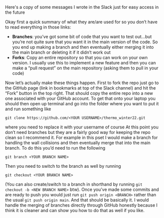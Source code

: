 Here's a copy of some messages I wrote in the Slack just for easy access in the future

Okay first a quick summary of what they are/are used for so you don’t have to read everything in those links:

- **Branches**: you’ve got some bit of code that you want to test out…but you’re not quite sure that you want it in the main version of the code. So you end up making a branch and then eventually either merging it into the main branch or deleting it if it didn’t work out
- **Forks**: Copy an entire repository so that you can work on your own version. I usually use this to implement a new feature and then you can make a “pull request” on the main repository (asking them to pull in your code)

Now let’s actually make these things happen. First to fork the repo just go to the GitHub page (link in bookmarks at top of the Slack channel) and hit the “Fork” button in the top right. That should copy the entire repo into a new one associated with your GitHub account. To get that onto your laptop you should then open up terminal and go into the folder where you want to put it and run something like

```git clone https://github.com/<YOUR USERNAME>/thermo_winter22.git```

where you need to replace it with your username of course
At this point you don’t need branches but they are a fairly good way for keeping the repo clean so I recommend it. For example in this pset I would make a branch for handling the wall collisions and then eventually merge that into the main branch. To do this you’d need to run the following

```git branch <YOUR BRANCH NAME>```

Then you need to switch to the branch as well by running

```git checkout <YOUR BRANCH NAME>```

(You can also create/switch to a branch in shorthand by running `git checkout -b <NEW BRANCH NAME>` btw). Once you’ve made some commits and are ready to push you would just run `git push origin <BRANCH>` rather than the usual `git push origin main`.
And that should be basically it. I would handle the merging of branches directly through GitHub honestly because I think it is cleaner and can show you how to do that as well if you like.